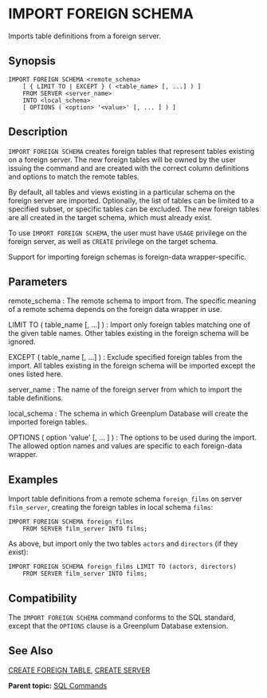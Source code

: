 # IMPORT FOREIGN SCHEMA

Imports table definitions from a foreign server.

## Synopsis

``` {#sql_command_synopsis}
IMPORT FOREIGN SCHEMA <remote_schema>
    [ { LIMIT TO | EXCEPT } ( <table_name> [, ...] ) ]
    FROM SERVER <server_name>
    INTO <local_schema>
    [ OPTIONS ( <option> '<value>' [, ... ] ) ]
```

## Description

`IMPORT FOREIGN SCHEMA` creates foreign tables that represent tables existing on a foreign server. The new foreign tables will be owned by the user issuing the command and are created with the correct column definitions and options to match the remote tables.

By default, all tables and views existing in a particular schema on the foreign server are imported. Optionally, the list of tables can be limited to a specified subset, or specific tables can be excluded. The new foreign tables are all created in the target schema, which must already exist.

To use `IMPORT FOREIGN SCHEMA`, the user must have `USAGE` privilege on the foreign server, as well as `CREATE` privilege on the target schema.

Support for importing foreign schemas is foreign-data wrapper-specific.

## Parameters

remote\_schema
:   The remote schema to import from. The specific meaning of a remote schema depends on the foreign data wrapper in use.

LIMIT TO \( table\_name [, ...] \)
:   Import only foreign tables matching one of the given table names. Other tables existing in the foreign schema will be ignored.

EXCEPT \( table\_name [, ...] \)
:   Exclude specified foreign tables from the import. All tables existing in the foreign schema will be imported except the ones listed here.

server\_name
:   The name of the foreign server from which to import the table definitions.

local\_schema
:   The schema in which Greenplum Database will create the imported foreign tables.

OPTIONS \( option 'value' \[, ... \] \)
:   The options to be used during the import. The allowed option names and values are specific to each foreign-data wrapper.


## Examples

Import table definitions from a remote schema `foreign_films` on server `film_server`, creating the foreign tables in local schema `films`:

```
IMPORT FOREIGN SCHEMA foreign_films
    FROM SERVER film_server INTO films;
```

As above, but import only the two tables `actors` and `directors` (if they exist):

```
IMPORT FOREIGN SCHEMA foreign_films LIMIT TO (actors, directors)
    FROM SERVER film_server INTO films;
```

## Compatibility

The `IMPORT FOREIGN SCHEMA` command conforms to the SQL standard, except that the `OPTIONS` clause is a Greenplum Database extension.

## See Also

[CREATE FOREIGN TABLE](CREATE_FOREIGN_TABLE.html), [CREATE SERVER](CREATE_SERVER.html)

**Parent topic:** [SQL Commands](../sql_commands/sql_ref.html)


